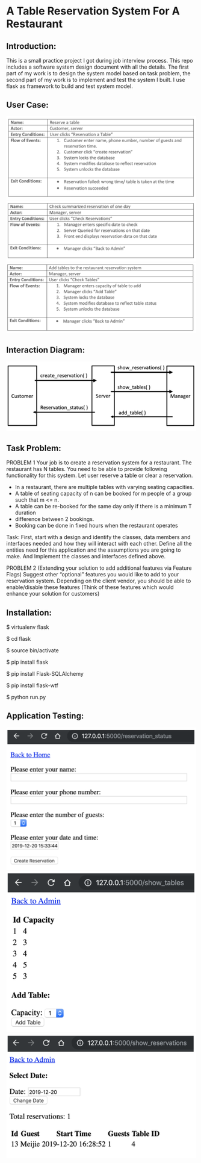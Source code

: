 # A Table Reservation System For A Restaurant


Introduction:
------
This is a small practice project I got during job interview process. This repo includes a software system design document with all the details. The first part of my work is to design the system model based on task problem, the second part of my work is to implement and test the system I built. I use flask as framework to build and test system model.

User Case:
------
![GitHub Logo](/img/user1.png)
![GitHub Logo](/img/user2.png)
![GitHub Logo](/img/user3.png)

Interaction Diagram:
------
![GitHub Logo](/img/system.png)

Task Problem:
------
PROBLEM 1 Your job is to create a reservation system for a restaurant. The restaurant has N tables. You need to be able to provide following functionality for this system. Let user reserve a table or clear a reservation.
- In a restaurant, there are multiple tables with varying seating capacities.
- A table of seating capacity of n can be booked for m people of a group such that m <= n.
- A table can be re-booked for the same day only if there is a minimum T duration
- difference between 2 bookings.
- Booking can be done in fixed hours when the restaurant operates

Task: First, start with a design and identify the classes, data members and interfaces needed and how they will interact with each other. Define all the entities need for this application and the assumptions you are going to make. And Implement the classes and interfaces defined above.

PROBLEM 2 (Extending your solution to add additional features via Feature Flags)
Suggest other “optional” features you would like to add to your reservation system. Depending on the client vendor, you should be able to enable/disable these features (Think of these features which would enhance your solution for customers)

Installation:
------
$ virtualenv flask

$ cd flask

$ source bin/activate

$ pip install flask

$ pip install Flask-SQLAlchemy

$ pip install flask-wtf

$ python run.py

Application Testing:
------
![GitHub Logo](/img/screen1.png)
![GitHub Logo](/img/screen2.png)
![GitHub Logo](/img/screen3.png)




